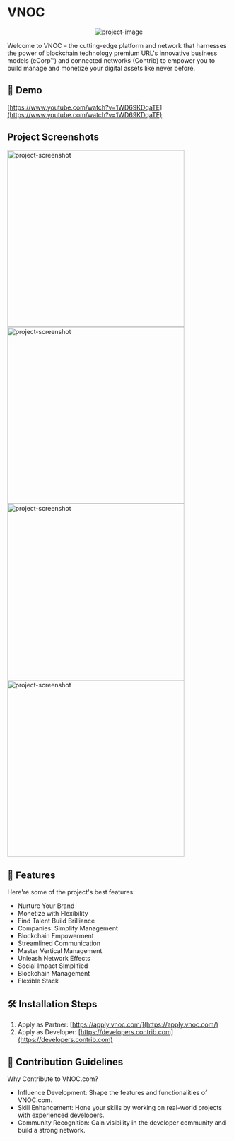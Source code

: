 # VNOC

<div align="center">
  <img src="https://www.vnoc.com/_next/image?url=%2Fimages%2Fhero%2Fvnoc-dboard1.png&w=1920&q=75" alt="project-image"/>
</div>

Welcome to VNOC – the cutting-edge platform and network that harnesses the power of blockchain technology premium URL's innovative business models (eCorp&trade;) and connected networks (Contrib) to empower you to build manage and monetize your digital assets like never before.

## 🚀 Demo

[https://www.youtube.com/watch?v=1WD69KDqaTE](https://www.youtube.com/watch?v=1WD69KDqaTE)

## Project Screenshots

<img src="https://www.vnoc.com/_next/image?url=%2Fimages%2Fhero%2Fvnboard_image3.png&w=1920&q=75" alt="project-screenshot" width="400" height="400"/>

<img src="https://www.vnoc.com/_next/image?url=%2Fimages%2Fhero%2Fvnboard_image4.png&w=1920&q=75" alt="project-screenshot" width="400" height="400"/>

<img src="https://www.vnoc.com/_next/image?url=%2Fimages%2Fhero%2Fvnboard_image6.png&w=1920&q=75" alt="project-screenshot" width="400" height="400"/>

<img src="https://www.vnoc.com/_next/image?url=%2Fimages%2Fhero%2Fvnboard_image8.png&w=1920&q=75" alt="project-screenshot" width="400" height="400"/>

## 🧐 Features

Here're some of the project's best features:

- Nurture Your Brand
- Monetize with Flexibility
- Find Talent Build Brilliance
- Companies: Simplify Management
- Blockchain Empowerment
- Streamlined Communication
- Master Vertical Management
- Unleash Network Effects
- Social Impact Simplified
- Blockchain Management
- Flexible Stack

## 🛠️ Installation Steps

1. Apply as Partner: [https://apply.vnoc.com/](https://apply.vnoc.com/)
2. Apply as Developer: [https://developers.contrib.com](https://developers.contrib.com)

## 🍰 Contribution Guidelines

Why Contribute to VNOC.com?

- Influence Development: Shape the features and functionalities of VNOC.com.
- Skill Enhancement: Hone your skills by working on real-world projects with experienced developers.
- Community Recognition: Gain visibility in the developer community and build a strong network.
